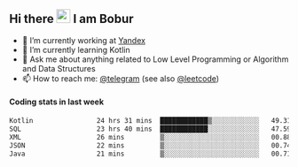 ## Hi there <img src="https://media.giphy.com/media/hvRJCLFzcasrR4ia7z/giphy.gif" width="25px" height="25px"> I am Bobur

- 💼 I’m currently working at [Yandex](https://yandex.ru/)
- 🌱 I’m currently learning Kotlin
- 💬 Ask me about anything related to Low Level Programming or Algorithm and Data Structures
- 📫 How to reach me: [@telegram](https://t.me/octoant) (see also [@leetcode](https://leetcode.com/octoant/))    

#### Coding stats in last week

<!--START_SECTION:waka-->

```txt
Kotlin                24 hrs 31 mins  ████████████▒░░░░░░░░░░░░   49.31 %
SQL                   23 hrs 40 mins  ████████████░░░░░░░░░░░░░   47.59 %
XML                   26 mins         ▒░░░░░░░░░░░░░░░░░░░░░░░░   00.88 %
JSON                  22 mins         ▒░░░░░░░░░░░░░░░░░░░░░░░░   00.74 %
Java                  21 mins         ▒░░░░░░░░░░░░░░░░░░░░░░░░   00.71 %
```

<!--END_SECTION:waka-->
